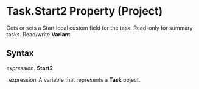 
# Task.Start2 Property (Project)

Gets or sets a Start local custom field for the task. Read-only for summary tasks. Read/write  **Variant**.


## Syntax

 _expression_. **Start2**

 _expression_A variable that represents a  **Task** object.

